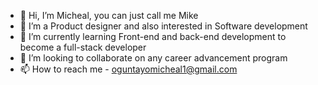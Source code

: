 - 👋 Hi, I’m Micheal, you can just call me Mike
- 👀 I’m a Product designer and also interested in Software development
- 🌱 I’m currently learning Front-end and back-end development to become a full-stack developer 
- 💞️ I’m looking to collaborate on any career advancement program
- 📫 How to reach me - oguntayomicheal1@gmail.com



<!---
oguntayomicheal/oguntayomicheal is a ✨ special ✨ repository because its `README.md` (this file) appears on your GitHub profile.
You can click the Preview link to take a look at your changes.
--->
